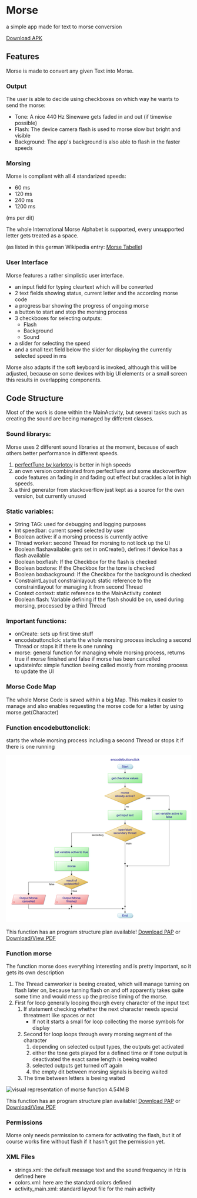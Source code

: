 # Morse
a simple app made for text to morse conversion

[Download APK](https://github.com/programminghoch10/Morse/raw/master/app/release/app-release.apk)

## Features
Morse is made to convert any given Text into Morse.

### Output
The user is able to decide using checkboxes on which way he wants to send the morse:
* Tone: A nice 440 Hz Sinewave gets faded in and out (if timewise possible)
* Flash: The device camera flash is used to morse slow but bright and visible
* Background: The app's background is also able to flash in the faster speeds

### Morsing
Morse is compliant with all 4 standarized speeds:
* 60 ms
* 120 ms
* 240 ms
* 1200 ms

(ms per dit)

The whole International Morse Alphabet is supported, every unsupported letter gets treated as a space.

(as listed in this german Wikipedia entry: [Morse Tabelle](https://de.wikipedia.org/wiki/Morsezeichen#Standard-Codetabelle))

### User Interface

Morse features a rather simplistic user interface.
* an input field for typing cleartext which will be converted
* 2 text fields showing status, current letter and the according morse code
* a progress bar showing the progress of ongoing morse
* a button to start and stop the morsing process
* 3 checkboxes for selecting outputs:
  * Flash
  * Background
  * Sound
* a slider for selecting the speed
* and a small text field below the slider for displaying the currently selected speed in ms

Morse also adapts if the soft keyboard is invoked, although this will be adjusted, because on some devices with big UI elements or a small screen this results in overlapping components.


## Code Structure

Most of the work is done within the MainActivity, but several tasks such as creating the sound are beeing managed by different classes.

### Sound librarys:

Morse uses 2 different sound libraries at the moment, because of each others better performance in different speeds.

1. [perfectTune by karlotoy](https://github.com/karlotoy/perfectTune) is better in high speeds
1. an own version combinated from perfectTune and some stackoverflow code features an fading in and fading out effect but crackles a lot in high speeds.
1. a third generator from stackoverflow just kept as a source for the own version, but currently unused


### Static variables:
* String TAG: used for debugging and logging purposes
* Int speedbar: current speed selected by user
* Boolean active: if a morsing process is currently active
* Thread worker: second Thread for morsing to not lock up the UI
* Boolean flashavailable: gets set in onCreate(), defines if device has a flash available
* Boolean boxflash: If the Checkbox for the flash is checked
* Boolean boxtone: If the Checkbox for the tone is checked
* Boolean boxbackground: If the Checkbox for the background is checked
* ConstraintLayout constrainlayout: static reference to the constraintlayout for managing it from second Thread
* Context context: static reference to the MainActivity context
* Boolean flash: Variable defining if the flash should be on, used during morsing, processed by a third Thread

### Important functions:
* onCreate: sets up first time stuff
* encodebuttonclick: starts the whole morsing process including a second Thread or stops it if there is one running
* morse: general function for managing whole morsing process, returns true if morse finished and false if morse has been cancelled
* updateinfo: simple function beeing called mostly from morsing process to update the UI

### Morse Code Map
The whole Morse Code is saved within a big Map.
This makes it easier to manage and also enables requesting the morse code for a letter by using morse.get(Character)

### Function encodebuttonclick:
starts the whole morsing process including a second Thread or stops it if there is one running

![visual representation of encodebuttonclick function 1.74MiB](https://github.com/programminghoch10/Morse/raw/master/documentation/encodebuttonclick.png)

This function has an program structure plan available!
[Download PAP](https://github.com/programminghoch10/Morse/raw/master/documentation/Morse.pap)
or
[Download/View PDF](https://github.com/programminghoch10/Morse/raw/master/documentation/morse.pdf)

### Function morse
The function morse does everything interesting and is pretty important, so it gets its own description

1. The Thread camworker is beeing created, which will manage turning on flash later on, because turning flash on and off apparently takes quite some time and would mess up the precise timing of the morse.
1. First for loop generally looping thourgh every character of the input text
   1. If statement checking whether the next character needs special threatment like spaces or not
      * If not it starts a small for loop collecting the morse symbols for display
   1. Second for loop loops through every morsing segment of the character
      1. depending on selected output types, the outputs get activated
      1. either the tone gets played for a defined time or if tone output is deactivated the exact same length is beeing waited
      1. selected outputs get turned off again
      1. the empty dit between morsing signals is beeing waited
   1. The time between letters is beeing waited

![visual representation of morse function 4.54MiB](https://github.com/programminghoch10/Morse/raw/master/documentation/morse.png)

This function has an program structure plan available!
[Download PAP](https://github.com/programminghoch10/Morse/raw/master/documentation/Morse.pap)
or
[Download/View PDF](https://github.com/programminghoch10/Morse/raw/master/documentation/morse.pdf)

### Permissions
Morse only needs permission to camera for activating the flash, but it of course works fine without flash if it hasn't got the permission yet.

### XML Files

- strings.xml: the default message text and the sound frequency in Hz is defined here
- colors.xml: here are the standard colors defined
- activity_main.xml: standard layout file for the main activity


